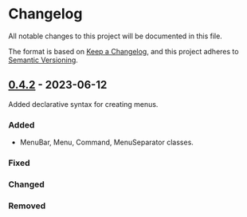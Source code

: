 # Changelog

All notable changes to this project will be documented in this file.

The format is based on [Keep a Changelog](https://keepachangelog.com/en/1.0.0/),
and this project adheres to [Semantic Versioning](https://semver.org/spec/v2.0.0.html).

## [0.4.2](https://github.com/RhetTbull/guitk/compare/v0.4.1...0.4.2) - 2023-06-12

Added declarative syntax for creating menus.

### Added

- MenuBar, Menu, Command, MenuSeparator classes.

### Fixed

### Changed

### Removed
